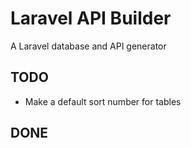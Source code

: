 # Laravel API Builder
A Laravel database and API generator

## TODO

- Make a default sort number for tables

## DONE


